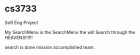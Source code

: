 # cs3733
Soft Eng Project

My SearchMenu is the SearchMenu the will Search through the HEAVENS!!!!!!

search is done mission accomplished team.
